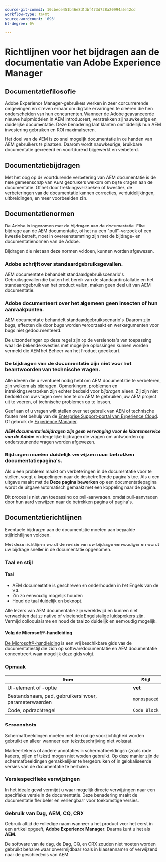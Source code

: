 ```yaml
---
source-git-commit: 10cbece451b46e8d4dbf473d728a20994a5e42cd
workflow-type: tm+mt
source-wordcount: '693'
ht-degree: 0%

---
```

# Richtlijnen voor het bijdragen aan de documentatie van Adobe Experience Manager

## Documentatiefilosofie

Adobe Experience Manager-gebruikers werken in zeer concurrerende omgevingen en streven ernaar om digitale ervaringen te creëren die hen onderscheiden van hun concurrenten. Wanneer de Adobe geavanceerde nieuwe hulpmiddelen in AEM introduceert, verstrekken zij nauwkeurige en duidelijke documentatie. Deze benadering laat klanten onmiddellijk hun AEM investering gebruiken en ROI maximaliseren.

Het doel van de AEM is zo snel mogelijk documentatie in de handen van AEM gebruikers te plaatsen. Daarom wordt nauwkeurige, bruikbare documentatie gecreeerd en voortdurend bijgewerkt en verbeterd.

## Documentatiebijdragen

Met het oog op de voortdurende verbetering van AEM documentatie is de hele gemeenschap van AEM gebruikers welkom om bij te dragen aan de documentatie. Of het door trekkingsverzoeken of kwesties, de verbeteringen van de documentatie kunnen correcties, verduidelijkingen, uitbreidingen, en meer voorbeelden zijn.

## Documentatienormen

De Adobe is ingenomen met de bijdragen aan de documentatie. Elke bijdrage aan de AEM documentatie, of het nu een &quot;pull&quot;-verzoek of een kwestie betreft, moet in overeenstemming zijn met de bijdrage- en documentatienormen van de Adobe.

Bijdragen die niet aan deze normen voldoen, kunnen worden afgewezen.

### Adobe schrijft over standaardgebruiksgevallen.

AEM documentatie behandelt standaardgebruikscenario&#39;s. Gebruiksgevallen die buiten het bereik van de standaardinstallatie en het standaardgebruik van het product vallen, maken geen deel uit van AEM documentatie.

### Adobe documenteert over het algemeen geen insecten of hun aanraakpunten.

AEM documentatie behandelt standaardgebruikscenario&#39;s. Daarom zijn bugs, effecten die door bugs worden veroorzaakt en werkargumenten voor bugs niet gedocumenteerd.

De uitzonderingen op deze regel zijn op de versienota&#39;s van toepassing waar de bekende kwesties met mogelijke oplossingen kunnen worden vermeld die AEM het Beheer van het Product goedkeurt.

### De bijdragen van de documentatie zijn niet voor het beantwoorden van technische vragen.

Alle ideeën die u eventueel nodig hebt om AEM documentatie te verbeteren, zijn welkom als bijdragen. Opmerkingen, problemen en intrekkingsverzoeken zijn echter bedoeld voor *bijdragen* alleen. Zij zijn niet bedoeld om uw vragen over hoe te om AEM te gebruiken, uw AEM project uit te voeren, of technische problemen op te lossen.

Geef aan of u vragen wilt stellen over het gebruik van AEM of technische fouten met behulp van de [Enterprise Support-portal van Experience Cloud](https://experienceleague.adobe.com/?support-solution=General#support). Of gebruik de [Experience Manager](https://experienceleaguecommunities.adobe.com/t5/adobe-experience-manager/ct-p/adobe-experience-manager-community).

***AEM documentatiebijdragen zijn geen vervanging voor de klantenservice van de Adobe*** en dergelijke bijdragen die vragen om antwoorden op ondersteunende vragen worden afgewezen.

### Bijdragen moeten duidelijk verwijzen naar betrokken documentatiepagina&#39;s.

Als u een probleem maakt om verbeteringen in de documentatie voor te stellen, voegt u koppelingen naar de desbetreffende pagina&#39;s toe. Als u een uitgave maakt met de **Deze pagina bewerken** op een documentatiepagina wordt de uitgave automatisch gemaakt met een koppeling naar de pagina.

Dit proces is niet van toepassing op pull-aanvragen, omdat pull-aanvragen door hun aard verwijzen naar de betrokken pagina of pagina&#39;s.

## Documentatierichtlijnen

Eventuele bijdragen aan de documentatie moeten aan bepaalde stijlrichtlijnen voldoen.

Met deze richtlijnen wordt de revisie van uw bijdrage eenvoudiger en wordt uw bijdrage sneller in de documentatie opgenomen.

### Taal en stijl

#### Taal

* AEM documentatie is geschreven en onderhouden in het Engels van de VS.
* Zin zo eenvoudig mogelijk houden.
* Houd de taal duidelijk en beknopt.

Alle lezers van AEM documentatie zijn wereldwijd en kunnen niet verwachten dat ze native of vloeiende Engelstalige luidsprekers zijn. Vermijd colloquialisme en houd de taal zo duidelijk en eenvoudig mogelijk.

#### Volg de Microsoft®-handleiding

[De Microsoft®-handleiding](https://learn.microsoft.com/en-us/style-guide/welcome/) is een vrij beschikbare gids van de documentatiestijl die zich op softwaredocumentatie en AEM documentatie concentreert waar mogelijk deze gids volgt.

### Opmaak

| Item | Stijl |
|---|---|
| UI-element of -optie | **vet** |
| Bestandsnaam, pad, gebruikersinvoer, parameterwaarden | `monospaced` |
| Code, opdrachtregel | ```Code Block``` |

### Screenshots

Schermafbeeldingen moeten met de nodige voorzichtigheid worden gebruikt en alleen wanneer een tekstbeschrijving niet volstaat.

Markeertekens of andere annotaties in schermafbeeldingen (zoals rode kaders, pijlen of tekst) mogen niet worden gebruikt. Op deze manier zijn de schermafbeeldingen gemakkelijker te hergebruiken of in gelokaliseerde versies van de documentatie te herhalen.

### Versiespecifieke verwijzingen

In het ideale geval vermijdt u waar mogelijk directe verwijzingen naar een specifieke versie in de documentatie. Deze benadering maakt de documentatie flexibeler en verlengbaar voor toekomstige versies.

### Gebruik van Dag, AEM, CQ, CRX

Gebruik altijd de volledige naam wanneer u het product voor het eerst in een artikel opgeeft, **Adobe Experience Manager**. Daarna kunt u het als **AEM**.

De software van de dag, de Dag, CQ, en CRX zouden niet moeten worden gebruikt behalve waar onvermijdbaar zoals in klassennamen of verwijzend naar de geschiedenis van AEM.
